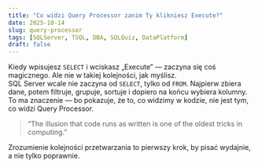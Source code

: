 ```yaml
---
title: "Co widzi Query Processor zanim Ty klikniesz Execute?"
date: 2025-10-14
slug: query-processor
tags: [SQLServer, TSQL, DBA, SQLQuiz, DataPlatform]
draft: false
---
```


Kiedy wpisujesz `SELECT` i wciskasz „Execute” — zaczyna się coś magicznego. Ale nie w takiej kolejności, jak myślisz.  
SQL Server wcale nie zaczyna od `SELECT`, tylko od `FROM`. Najpierw zbiera dane, potem filtruje, grupuje, sortuje i dopiero na końcu wybiera kolumny.  
To ma znaczenie — bo pokazuje, że to, co widzimy w kodzie, nie jest tym, co widzi Query Processor.

> “The illusion that code runs as written is one of the oldest tricks in computing.”

Zrozumienie kolejności przetwarzania to pierwszy krok, by pisać wydajnie, a nie tylko poprawnie.
